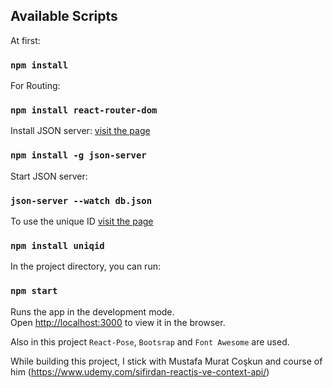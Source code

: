 
## Available Scripts

At first:

### `npm install` 

For Routing: 

###  `npm install react-router-dom`

Install JSON server: [visit the page](https://github.com/typicode/json-server)

### `npm install -g json-server` 

Start JSON server:

### `json-server --watch db.json`

To use the unique ID [visit the page](https://www.npmjs.com/package/uniqid)

### `npm install uniqid`

In the project directory, you can run:

### `npm start`

Runs the app in the development mode.<br>
Open [http://localhost:3000](http://localhost:3000) to view it in the browser.

Also in this project `React-Pose`, `Bootsrap` and `Font Awesome` are used. 

While building this project, I stick with Mustafa Murat Coşkun and course of him (https://www.udemy.com/sifirdan-reactjs-ve-context-api/)

